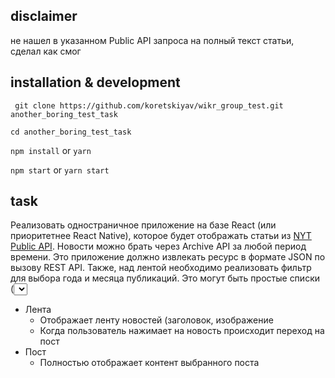 ## disclaimer
не нашел в указанном Public API запроса на полный текст статьи, сделал как смог
## installation & development
` git clone https://github.com/koretskiyav/wikr_group_test.git another_boring_test_task`

`cd another_boring_test_task`

`npm install` or `yarn`

`npm start` or `yarn start`
## task
Реализовать одностраничное приложение на базе React (или приоритетнее React Native), которое будет отображать статьи из [NYT Public API](http://developer.nytimes.com/). Новости можно брать через Archive API за любой период времени. Это приложение должно извлекать ресурс в формате JSON по вызову REST API.
Также, над лентой необходимо реализовать фильтр для выбора года и месяца публикаций. Это могут быть простые списки (<select>): в одном последние десять лет (2007…2017), в другом - все 12 месяцев (янв…дек). По умолчанию, год и месяц не заданы. Нельзя выбрать месяц, не выбрав год. При выборе параметра в любом из фильтров добавлять параметр в URL (year и month). Например, если пользователь выбрал год 2016, то в URL появится параметр ?year=2016. Параметры “накладываются” друг на друга, т.е. если выбрать и год, и месяц, то в URL будет, например, year=2017&month=3. Если пользователь обновит страницу с этими параметрами в URL, то у него должны отобразиться соответствующие данные за указанный год и месяц. Т.е. Эти параметры в URL “хранят” состояние фильтра.
В приложении должен быть фиксированный хэдер (лого/название на ваше усмотрение и фильтры) и футер (текущий год). При скролле, они должны оставаться на своем вверху и внизу экрана, соответственно.
Приложение должно содержать два экрана(странички):
  * Лента
    * Отображает ленту новостей (заголовок, изображение
    * Когда пользователь нажимает на новость происходит переход на пост
  * Пост
    * Полностью отображает контент выбранного поста
